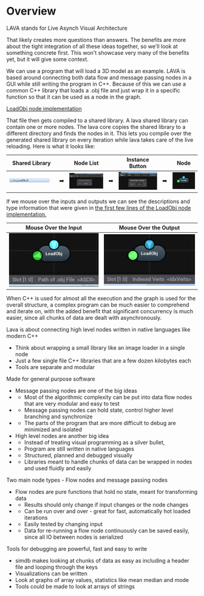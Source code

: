 

# Overview 

LAVA stands for Live Asynch Visual Architecture


That likely creates more questions than answers. The benefits are more about the tight integration of all these ideas together, so we'll look at something concrete first.  This won't showcase very many of the benefits yet, but it will give some context. 

We can use a program that will load a 3D model as an example.  LAVA is based around connecting both data flow and message passing nodes in a GUI while still writing the program in C++.  Because of this we can use a common C++ library that loads a .obj file and just wrap it in a specific function so that it can be used as a node in the graph.

[LoadObj node implementation](https://github.com/LiveAsynchronousVisualizedArchitecture/lava/blob/master/Fissure/LoadObj/LoadObj.cpp)

That file then gets compiled to a shared library.  A lava shared library can contain one or more nodes.  The lava core copies the shared library to a different directory and finds the nodes in it. This lets you compile over the generated shared library on every iteration while lava takes care of the live reloading.  Here is what it looks like: 

| Shared Library || Node List || Instance Button || Node 
| :---: | :---: | :---: | :---: | :---: | :---: | :---: |
| ![Shared Library](https://github.com/LiveAsynchronousVisualizedArchitecture/lava/blob/master/images/Fissure_LoadObj.dll.png "") | ➡️ | ![Node List](https://github.com/LiveAsynchronousVisualizedArchitecture/lava/blob/master/images/Fissure_node_list.png "") | ➡️ | ![LoadObj Instance Button](https://github.com/LiveAsynchronousVisualizedArchitecture/lava/blob/master/images/Fissure_node_list_load_obj.png "") | ➡️ | ![LoadObj Node](https://github.com/LiveAsynchronousVisualizedArchitecture/lava/blob/master/images/Fissure_obj_node.png) |


If we mouse over the inputs and outputs we can see the descriptions and type information that were given in [the first few lines of the LoadObj node implementation.](https://github.com/LiveAsynchronousVisualizedArchitecture/lava/blob/master/Fissure/LoadObj/LoadObj.cpp#L19) 


| Mouse Over the Input | Mouse Over the Output | 
| :---: | :---: | 
| ![Input (mouse cursor not shown)](https://github.com/LiveAsynchronousVisualizedArchitecture/lava/blob/master/images/Fissure_mouseover_loadobj_in.png "") | ![Output (mouse cursor not shown)](https://github.com/LiveAsynchronousVisualizedArchitecture/lava/blob/master/images/Fissure_mouseover_loadobj_out.png "") |


When C++ is used for almost all the execution and the graph is used for the overall structure, a complex program can be much easier to comprehend and iterate on, with the added benefit that significant concurrency is much easier, since all chunks of data are dealt with asynchronously.   



Lava is about connecting high level nodes written in native languages like modern C++
-  Think about wrapping a small library like an image loader in a single node
-  Just a few single file C++ libraries that are a few dozen kilobytes each 
-  Tools are separate and modular 

Made for general purpose software 
-  Message passing nodes are one of the big ideas
-  -  Most of the algorithmic complexity can be put into data flow nodes that are very modular and easy to test
-  -  Message passing nodes can hold state, control higher level branching and synchronize 
-  -  The parts of the program that are more difficult to debug are minimized and isolated 
-  High level nodes are another big idea
-  -  Instead of treating visual programming as a silver bullet, 
-  -  Program are still written in native languages 
-  -  Structured, planned and debugged visually  
-  -  Libraries meant to handle chunks of data can be wrapped in nodes and used fluidly and easily

Two main node types - Flow nodes and message passing nodes
-  Flow nodes are pure functions that hold no state, meant for transforming data
-  -  Results should only change if input changes or the node changes 
-  -  Can be run over and over - great for fast, automatically hot loaded iterations  
-  -  Easily tested by changing input
-  -  Data for re-running a flow node continuously can be saved easily, since all IO between nodes is serialized

Tools for debugging are powerful, fast and easy to write 
-  simdb makes looking at chunks of data as easy as including a header file and looping through the keys 
-  Visualizations can be written  
-  Look at graphs of array values, statistics like mean median and mode
-  Tools could be made to look at arrays of strings 

